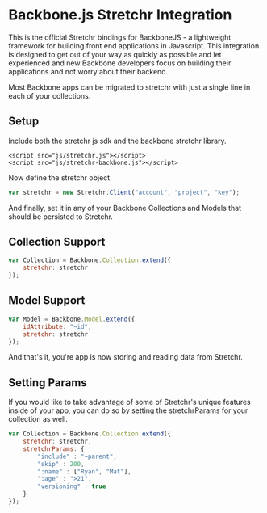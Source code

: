 # Backbone.js Stretchr Integration
This is the official Stretchr bindings for BackboneJS - a lightweight framework for building front end applications in Javascript.  This integration is designed to get out of your way as quickly as possible and let experienced and new Backbone developers focus on building their applications and not worry about their backend.

Most Backbone apps can be migrated to stretchr with just a single line in each of your collections.

## Setup

Include both the stretchr js sdk and the backbone stretchr library.

```
<script src="js/stretchr.js"></script>
<script src="js/stretchr-backbone.js"></script>
```

Now define the stretchr object

```javascript
var stretchr = new Stretchr.Client("account", "project", "key");
```

And finally, set it in any of your Backbone Collections and Models that should be persisted to Stretchr.

## Collection Support

```javascript
var Collection = Backbone.Collection.extend({
	stretchr: stretchr
});
```

## Model Support

```javascript
var Model = Backbone.Model.extend({
	idAttribute: "~id",
	stretchr: stretchr
});
```

And that's it, you're app is now storing and reading data from Stretchr.

## Setting Params
If you would like to take advantage of some of Stretchr's unique features inside of your app, you can do so by setting the stretchrParams for your collection as well.

```javascript
var Collection = Backbone.Collection.extend({
	stretchr: stretchr,
	stretchrParams: {
		"include" : "~parent",
		"skip" : 200,
		":name" : ["Ryan", "Mat"],
		":age" : ">21",
		"versioning" : true
	}
});
```
